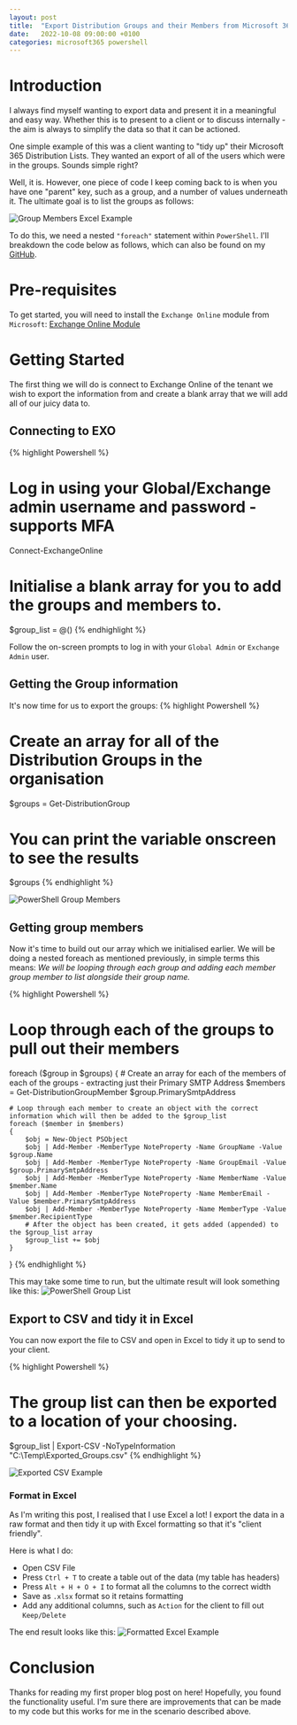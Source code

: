 ```yaml
---
layout: post
title:  "Export Distribution Groups and their Members from Microsoft 365 to CSV"
date:   2022-10-08 09:00:00 +0100
categories: microsoft365 powershell
---
```


# Introduction
I always find myself wanting to export data and present it in a meaningful and easy way. Whether this is to present to a client or to discuss internally - the aim is always to simplify the data so that it can be actioned.

One simple example of this was a client wanting to "tidy up" their Microsoft 365 Distribution Lists. They wanted an export of all of the users which were in the groups. Sounds simple right?

Well, it is. However, one piece of code I keep coming back to is when you have one "parent" key, such as a group, and a number of values underneath it. The ultimate goal is to list the groups as follows:

![Group Members Excel Example](/assets/group_members_example_excel_jpg.jpg)

To do this, we need a nested `"foreach"` statement within `PowerShell`. I'll breakdown the code below as follows, which can also be found on my [GitHub][pythonshell-gh].

# Pre-requisites
To get started, you will need to install the `Exchange Online` module from `Microsoft`: [Exchange Online Module](https://www.powershellgallery.com/packages/ExchangeOnlineManagement/)

# Getting Started
The first thing we will do is connect to Exchange Online of the tenant we wish to export the information from and create a blank array that we will add all of our juicy data to.

## Connecting to EXO
{% highlight Powershell %}
# Log in using your Global/Exchange admin username and password - supports MFA
Connect-ExchangeOnline
# Initialise a blank array for you to add the groups and members to.
$group_list = @()
{% endhighlight %}

Follow the on-screen prompts to log in with your `Global Admin` or `Exchange Admin` user.

## Getting the Group information
It's now time for us to export the groups:
{% highlight Powershell %}
# Create an array for all of the Distribution Groups in the organisation
$groups = Get-DistributionGroup

# You can print the variable onscreen to see the results
$groups
{% endhighlight %}

![PowerShell Group Members](/assets/powershell_group_members.jpg)

## Getting group members
Now it's time to build out our array which we initialised earlier. We will be doing a nested foreach as mentioned previously, in simple terms this means: *We will be looping through each group and adding each member group member to list alongside their group name.*

{% highlight Powershell %}
# Loop through each of the groups to pull out their members
foreach ($group in $groups)
{
    # Create an array for each of the members of each of the groups - extracting just their Primary SMTP Address
    $members = Get-DistributionGroupMember $group.PrimarySmtpAddress

    # Loop through each member to create an object with the correct information which will then be added to the $group_list
    foreach ($member in $members)
    {
        $obj = New-Object PSObject
        $obj | Add-Member -MemberType NoteProperty -Name GroupName -Value $group.Name
        $obj | Add-Member -MemberType NoteProperty -Name GroupEmail -Value $group.PrimarySmtpAddress
        $obj | Add-Member -MemberType NoteProperty -Name MemberName -Value $member.Name
        $obj | Add-Member -MemberType NoteProperty -Name MemberEmail -Value $member.PrimarySmtpAddress
        $obj | Add-Member -MemberType NoteProperty -Name MemberType -Value $member.RecipientType
        # After the object has been created, it gets added (appended) to the $group_list array
        $group_list += $obj
    }
}
{% endhighlight %}

This may take some time to run, but the ultimate result will look something like this:
![PowerShell Group List](/assets/powershell_group_list.jpg)

## Export to CSV and tidy it in Excel
You can now export the file to CSV and open in Excel to tidy it up to send to your client.

{% highlight Powershell %}
# The group list can then be exported to a location of your choosing.
$group_list | Export-CSV -NoTypeInformation "C:\Temp\Exported_Groups.csv"
{% endhighlight %}

![Exported CSV Example](/assets/exported_csv_excel_example.jpg)

### Format in Excel
As I'm writing this post, I realised that I use Excel a lot! I export the data in a raw format and then tidy it up with Excel formatting so that it's "client friendly".

Here is what I do:
* Open CSV File
* Press `Ctrl + T` to create a table out of the data (my table has headers)
* Press `Alt + H + O + I` to format all the columns to the correct width
* Save as `.xlsx` format so it retains formatting
* Add any additional columns, such as `Action` for the client to fill out `Keep/Delete`

The end result looks like this:
![Formatted Excel Example](/assets/excel_formatted_group_members.jpg)

# Conclusion
Thanks for reading my first proper blog post on here! Hopefully, you found the functionality useful. I'm sure there are improvements that can be made to my code but this works for me in the scenario described above.

[pythonshell-gh]:  https://github.com/pythonshell-io/ms-groups-members
